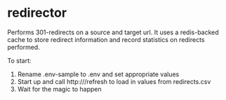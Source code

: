 # redirector
Performs 301-redirects on a source and target url. It uses a redis-backed cache to store redirect information and record statistics on redirects performed.

To start:
1. Rename .env-sample to .env and set appropriate values
2. Start up and call http://<Domain>/refresh to load in values from redirects.csv
3. Wait for the magic to happen
